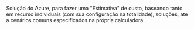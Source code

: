 Solução do Azure, para fazer uma "Estimativa" de custo, baseando tanto em recurso individuais (com sua configuração na totalidade), soluções, ate a cenários comuns especificados na própria calculadora. 